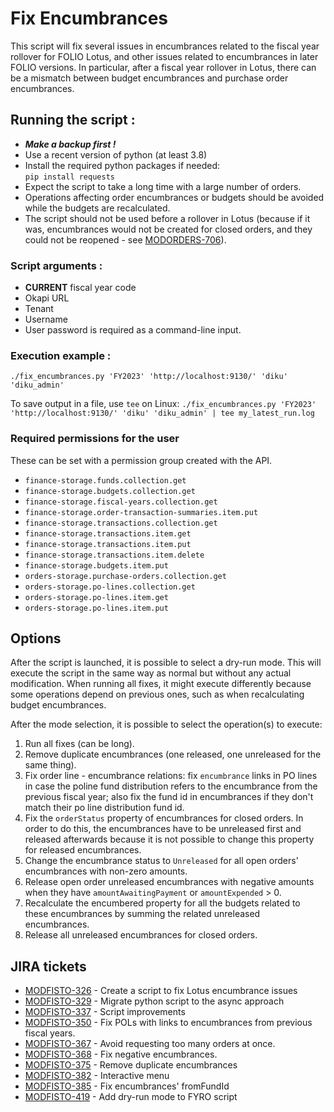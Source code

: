 # Fix Encumbrances

This script will fix several issues in encumbrances related to the fiscal year rollover for FOLIO Lotus, and other issues related to encumbrances in later FOLIO versions.
In particular, after a fiscal year rollover in Lotus, there can be a mismatch between budget encumbrances and purchase order encumbrances.

## Running the script :

- ***Make a backup first !***
- Use a recent version of python (at least 3.8)
- Install the required python packages if needed:\
  `pip install requests`
- Expect the script to take a long time with a large number of orders.
- Operations affecting order encumbrances or budgets should be avoided while the budgets are recalculated.
- The script should not be used before a rollover in Lotus (because if it was, encumbrances would not be created for closed orders, and they could not be reopened - see [MODORDERS-706](https://issues.folio.org/browse/MODORDERS-706)).

### Script arguments :

- **CURRENT** fiscal year code
- Okapi URL
- Tenant
- Username
- User password is required as a command-line input.

### Execution example :
`./fix_encumbrances.py 'FY2023' 'http://localhost:9130/' 'diku' 'diku_admin'`

To save output in a file, use `tee` on Linux:
`./fix_encumbrances.py 'FY2023' 'http://localhost:9130/' 'diku' 'diku_admin' | tee my_latest_run.log`

### Required permissions for the user
These can be set with a permission group created with the API.

- `finance-storage.funds.collection.get`
- `finance-storage.budgets.collection.get`
- `finance-storage.fiscal-years.collection.get`
- `finance-storage.order-transaction-summaries.item.put`
- `finance-storage.transactions.collection.get`
- `finance-storage.transactions.item.get`
- `finance-storage.transactions.item.put`
- `finance-storage.transactions.item.delete`
- `finance-storage.budgets.item.put`
- `orders-storage.purchase-orders.collection.get`
- `orders-storage.po-lines.collection.get`
- `orders-storage.po-lines.item.get`
- `orders-storage.po-lines.item.put`

## Options
After the script is launched, it is possible to select a dry-run mode. This will execute the script in the same way as normal but without any actual modification. When running all fixes, it might execute differently because some operations depend on previous ones, such as when recalculating budget encumbrances.

After the mode selection, it is possible to select the operation(s) to execute:

1. Run all fixes (can be long).
2. Remove duplicate encumbrances (one released, one unreleased for the same thing).
3. Fix order line - encumbrance relations: fix `encumbrance` links in PO lines in case the poline fund distribution refers to the encumbrance from the previous fiscal year; also fix the fund id in encumbrances if they don't match their po line distribution fund id.
4. Fix the `orderStatus` property of encumbrances for closed orders. In order to do this, the encumbrances have to be unreleased first and released afterwards because it is not possible to change this property for released encumbrances.
5. Change the encumbrance status to `Unreleased` for all open orders' encumbrances with non-zero amounts.
6. Release open order unreleased encumbrances with negative amounts when they have `amountAwaitingPayment` or `amountExpended` > 0.
7. Recalculate the encumbered property for all the budgets related to these encumbrances by summing the related unreleased encumbrances.
8. Release all unreleased encumbrances for closed orders.

## JIRA tickets
- [MODFISTO-326](https://issues.folio.org/browse/MODFISTO-326) - Create a script to fix Lotus encumbrance issues
- [MODFISTO-329](https://issues.folio.org/browse/MODFISTO-329) - Migrate python script to the async approach
- [MODFISTO-337](https://issues.folio.org/browse/MODFISTO-337) - Script improvements
- [MODFISTO-350](https://issues.folio.org/browse/MODFISTO-350) - Fix POLs with links to encumbrances from previous fiscal years.
- [MODFISTO-367](https://issues.folio.org/browse/MODFISTO-367) - Avoid requesting too many orders at once.
- [MODFISTO-368](https://issues.folio.org/browse/MODFISTO-368) - Fix negative encumbrances.
- [MODFISTO-375](https://issues.folio.org/browse/MODFISTO-375) - Remove duplicate encumbrances
- [MODFISTO-382](https://issues.folio.org/browse/MODFISTO-382) - Interactive menu
- [MODFISTO-385](https://issues.folio.org/browse/MODFISTO-385) - Fix encumbrances' fromFundId
- [MODFISTO-419](https://issues.folio.org/browse/MODFISTO-419) - Add dry-run mode to FYRO script
